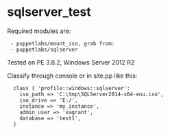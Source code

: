# sqlserver_test

Required modules are:
```
 - puppetlabs/mount_iso, grab from:
 - puppetlabs/sqlserver
```

Tested on PE 3.8.2, Windows Server 2012 R2

Classify through console or in site.pp like this:
```
  class { 'profile::windows::sqlserver':
    iso_path => 'C:\tmp\SQLServer2014-x64-enu.iso',
    iso_drive => 'E:/',
    instance => 'my_instance',
    admin_user => 'vagrant',
    database => 'test1',
  }
```
